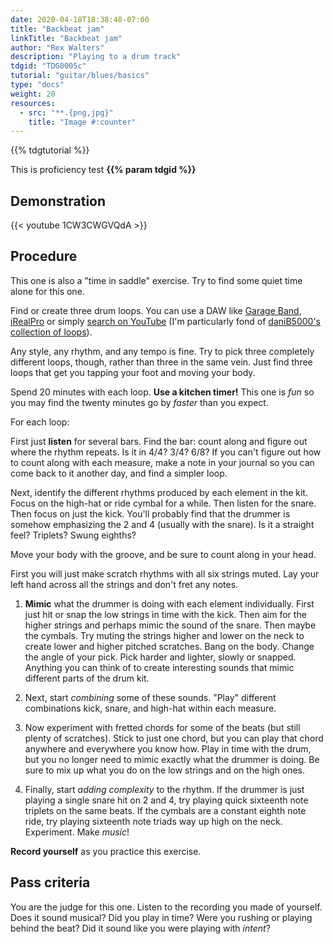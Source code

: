 ```yaml
---
date: 2020-04-18T18:38:48-07:00
title: "Backbeat jam"
linkTitle: "Backbeat jam"
author: "Rex Walters"
description: "Playing to a drum track"
tdgid: "TDG0005c"
tutorial: "guitar/blues/basics"
type: "docs"
weight: 20
resources:
  - src: "**.{png,jpg}"
    title: "Image #:counter"
---
```


{{% tdgtutorial %}}

This is proficiency test **{{% param tdgid %}}**

## Demonstration

{{< youtube 1CW3CWGVQdA  >}}

## Procedure

This one is also a "time in saddle" exercise. Try to find some quiet time alone for this one.

Find or create three drum loops. You can use a DAW like [Garage Band](https://www.apple.com/mac/garageband/), [iRealPro](https://irealpro.com) or simply [search on YouTube](https://www.google.com/search?as_q=drum+loop&as_sitesearch=youtube.com) (I'm particularly fond of [daniB5000's collection of loops](https://www.youtube.com/watch?v=UthENQ0TV8A&list=PLOJ1IeFyn1eirhy97EF7FB7F3kBnWg3yl&index=29)).

Any style, any rhythm, and any tempo is fine. Try to pick three completely different loops, though, rather than three in the same vein. Just find three loops that get you tapping your foot and moving your body.

Spend 20 minutes with each loop. **Use a kitchen timer!** This one is *fun* so you may find the twenty minutes go by *faster* than you expect.

For each loop:

First just **listen** for several bars. Find the bar: count along and figure out where the rhythm repeats. Is it in 4/4? 3/4? 6/8? If you can't figure out how to count along with each measure, make a note in your journal so you can come back to it another day, and find a simpler loop.

Next, identify the different rhythms produced by each element in the kit. Focus on the high-hat or ride cymbal for a while. Then listen for the snare. Then focus on just the kick. You'll probably find that the drummer is somehow emphasizing the 2 and 4 (usually with the snare). Is it a straight feel? Triplets? Swung eighths?

Move your body with the groove, and be sure to count along in your head.

First you will just make scratch rhythms with all six strings muted. Lay your left hand across all the strings and don't fret any notes.

1. **Mimic** what the drummer is doing with each element individually. First just hit or snap the low strings in time with the kick. Then aim for the higher strings and perhaps mimic the sound of the snare. Then maybe the cymbals. Try muting the strings higher and lower on the neck to create lower and higher pitched scratches. Bang on the body. Change the angle of your pick. Pick harder and lighter, slowly or snapped. Anything you can think of to create interesting sounds that mimic different parts of the drum kit.

2. Next, start *combining* some of these sounds. "Play" different combinations kick, snare, and high-hat within each measure.

3. Now experiment with fretted chords for some of the beats (but still plenty of scratches). Stick to just one chord, but you can play that chord anywhere and everywhere you know how. Play in time with the drum, but you no longer need to mimic exactly what the drummer is doing. Be sure to mix up what you do on the low strings and on the high ones.

4. Finally, start *adding complexity* to the rhythm. If the drummer is just playing a single snare hit on 2 and 4, try playing quick sixteenth note triplets on the same beats. If the cymbals are a constant eighth note ride, try playing sixteenth note triads way up high on the neck. Experiment. Make *music*!

**Record yourself** as you practice this exercise.

## Pass criteria

You are the judge for this one. Listen to the recording you made of yourself. Does it sound musical? Did you play in time? Were you rushing or playing behind the beat? Did it sound like you were playing with *intent*?
